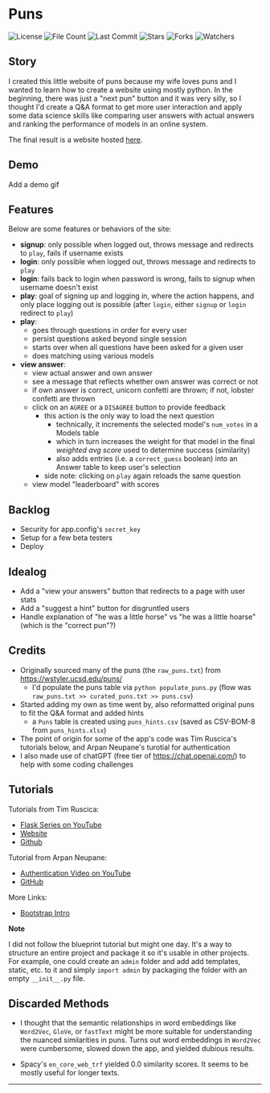 # Puns

![License](https://img.shields.io/github/license/BigBangData/Puns)
![File Count](https://img.shields.io/github/directory-file-count/BigBangData/Puns)
![Last Commit](https://img.shields.io/github/last-commit/BigBangData/Puns?color=blueviolet)
![Stars](https://img.shields.io/github/stars/BigBangData/Puns?style=social)
![Forks](https://img.shields.io/github/forks/BigBangData/Puns?style=social)
![Watchers](https://img.shields.io/github/watchers/BigBangData/Puns?style=social)

## Story

I created this little website of puns because my wife loves puns and I wanted to learn how to create a website using mostly python. In the beginning, there was just a "next pun" button and it was very silly, so I thought I'd create a Q&A format to get more user interaction and apply some data science skills like comparing user answers with actual answers and ranking the performance of models in an online system.

The final result is a website hosted [here](<insert_link>).

## Demo

Add a demo gif

## Features

Below are some features or behaviors of the site:

- __signup__: only possible when logged out, throws message and redirects to `play`, fails if username exists
- __login__: only possible when logged out, throws message and redirects to `play`
- __login__: fails back to login when password is wrong, fails to signup when username doesn't exist
- __play__: goal of signing up and logging in, where the action happens, and only place logging out is possible (after `login`, either `signup` or `login` redirect to `play`)
- __play__:
  + goes through questions in order for every user
  + persist questions asked beyond single session
  + starts over when all questions have been asked for a given user
  + does matching using various models
- __view answer__:
  + view actual answer and own answer
  + see a message that reflects whether own answer was correct or not
  + if own answer is correct, unicorn confetti are thrown; if not, lobster confetti are thrown
  + click on an `AGREE` or a `DISAGREE` button to provide feedback
    - this action is the only way to load the next question
      + technically, it increments the selected model's `num_votes` in a Models table
      + which in turn increases the weight for that model in the final _weighted avg score_ used to determine success (similarity)
      + also adds entries (i.e. a `correct_guess` boolean) into an Answer table to keep user's selection
    - side note: clicking on `play` again reloads the same question
  + view model "leaderboard" with scores

## Backlog

- Security for app.config's `secret_key`
- Setup for a few beta testers
- Deploy

## Idealog

- Add a "view your answers" button that redirects to a page with user stats
- Add a "suggest a hint" button for disgruntled users
- Handle explanation of "he was a little horse" vs "he was a little hoarse" (which is the "correct pun"?)

## Credits

- Originally sourced many of the puns (the `raw_puns.txt`) from https://wstyler.ucsd.edu/puns/
  + I'd populate the puns table via `python populate_puns.py` (flow was `raw_puns.txt >> curated_puns.txt >> puns.csv`)
- Started adding my own as time went by, also reformatted original puns to fit the Q&A format and added hints
  + a `Puns` table is created using `puns_hints.csv` (saved as CSV-BOM-8 from `puns_hints.xlsx`)
- The point of origin for some of the app's code was Tim Ruscica's tutorials below, and Arpan Neupane's turotial for authentication
- I also made use of chatGPT (free tier of https://chat.openai.com/) to help with some coding challenges 

## Tutorials

Tutorials from Tim Ruscica: 
- [Flask Series on YouTube](https://www.youtube.com/@TechWithTim)
- [Website](https://www.techwithtim.net)
- [Github](https://github.com/techwithtim)

Tutorial from Arpan Neupane:
- [Authentication Video on YouTube](https://www.youtube.com/watch?v=71EU8gnZqZQ)
- [GitHub](https://github.com/arpanneupane19/Python-Flask-Authentication-Tutorial/blob/main/app.py)

More Links:
- [Bootstrap Intro](https://getbootstrap.com/docs/5.3/getting-started/introduction/)

__Note__

I did not follow the blueprint tutorial but might one day. It's a way to structure an entire project and package it so it's usable in other projects. For example, one could create an `admin` folder and add add templates, static, etc. to it and simply `import admin` by packaging the folder with an empty `__init__.py` file.

## Discarded Methods

- I thought that the semantic relationships in word embeddings like `Word2Vec`, `GloVe`, or `fastText` might be more suitable for understanding the nuanced similarities in puns. Turns out word embeddings in `Word2Vec` were cumbersome, slowed down the app, and yielded dubious results. 


- Spacy's `en_core_web_trf` yielded 0.0 similarity scores. It seems to be mostly useful for longer texts.


---
